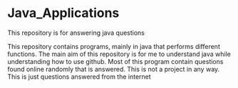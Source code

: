 # Java_Applications
This repository is for answering java questions

This repository contains programs, mainly in java that performs different functions. 
The main aim of this repository is for me to understand java while understanding how to use github.
Most of this program contain questions found online randomly that is answered. This is not a project in any way. 
This is just questions answered from the internet
